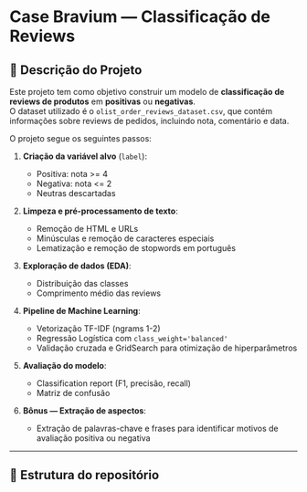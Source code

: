 # Case Bravium — Classificação de Reviews

## 📝 Descrição do Projeto

Este projeto tem como objetivo construir um modelo de **classificação de reviews de produtos** em **positivas** ou **negativas**.  
O dataset utilizado é o `olist_order_reviews_dataset.csv`, que contém informações sobre reviews de pedidos, incluindo nota, comentário e data.

O projeto segue os seguintes passos:

1. **Criação da variável alvo** (`label`):  
   - Positiva: nota >= 4  
   - Negativa: nota <= 2  
   - Neutras descartadas  

2. **Limpeza e pré-processamento de texto**:  
   - Remoção de HTML e URLs  
   - Minúsculas e remoção de caracteres especiais  
   - Lematização e remoção de stopwords em português  

3. **Exploração de dados (EDA)**:  
   - Distribuição das classes  
   - Comprimento médio das reviews  

4. **Pipeline de Machine Learning**:  
   - Vetorização TF-IDF (ngrams 1-2)  
   - Regressão Logística com `class_weight='balanced'`  
   - Validação cruzada e GridSearch para otimização de hiperparâmetros  

5. **Avaliação do modelo**:  
   - Classification report (F1, precisão, recall)  
   - Matriz de confusão  

6. **Bônus — Extração de aspectos**:  
   - Extração de palavras-chave e frases para identificar motivos de avaliação positiva ou negativa  

---

## 📂 Estrutura do repositório

